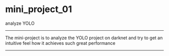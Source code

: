 # mini_project_01
analyze YOLO

-----------------------------------------------------------------

The mini-project is to analyze the YOLO project on darknet and try to get an intuitive feel how it achieves such great performance

-----------------------------------------------------------------
